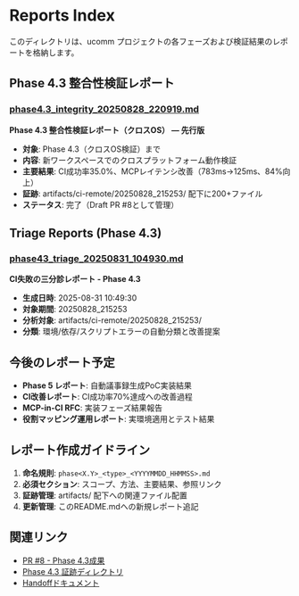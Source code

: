 # Reports Index

このディレクトリは、ucomm プロジェクトの各フェーズおよび検証結果のレポートを格納します。

## Phase 4.3 整合性検証レポート

### [phase4.3_integrity_20250828_220919.md](./phase4.3_integrity_20250828_220919.md)
**Phase 4.3 整合性検証レポート（クロスOS） — 先行版**

- **対象**: Phase 4.3（クロスOS検証）まで
- **内容**: 新ワークスペースでのクロスプラットフォーム動作検証
- **主要結果**: CI成功率35.0%、MCPレイテンシ改善（783ms→125ms、84%向上）
- **証跡**: artifacts/ci-remote/20250828_215253/ 配下に200+ファイル
- **ステータス**: 完了（Draft PR #8として管理）

## Triage Reports (Phase 4.3)

### [phase43_triage_20250831_104930.md](./triage/phase43_triage_20250831_104930.md)
**CI失敗の三分診レポート - Phase 4.3**

- **生成日時**: 2025-08-31 10:49:30
- **対象期間**: 20250828_215253  
- **分析対象**: artifacts/ci-remote/20250828_215253/
- **分類**: 環境/依存/スクリプトエラーの自動分類と改善提案

## 今後のレポート予定

- **Phase 5 レポート**: 自動議事録生成PoC実装結果
- **CI改善レポート**: CI成功率70%達成への改善過程
- **MCP-in-CI RFC**: 実装フェーズ結果報告
- **役割マッピング運用レポート**: 実環境適用とテスト結果

## レポート作成ガイドライン

1. **命名規則**: `phase<X.Y>_<type>_<YYYYMMDD_HHMMSS>.md`
2. **必須セクション**: スコープ、方法、主要結果、参照リンク
3. **証跡管理**: artifacts/ 配下への関連ファイル配置
4. **更新管理**: このREADME.mdへの新規レポート追記

## 関連リンク

- [PR #8 - Phase 4.3成果](https://github.com/Driedsandwich/ucomm/pull/8)
- [Phase 4.3 証跡ディレクトリ](../../artifacts/ci-remote/20250828_215253/)
- [Handoffドキュメント](../handoffs/)